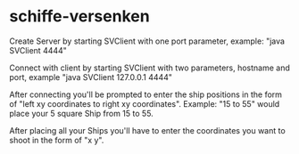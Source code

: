 # schiffe-versenken

Create Server by starting SVClient with one port parameter, example: "java SVClient 4444"

Connect with client by starting SVClient with two parameters, hostname and port, example "java SVClient 127.0.0.1 4444"

After connecting you'll be prompted to enter the ship positions in the form of "left xy coordinates to right xy coordinates". Example: "15 to 55" would place your 5 square Ship from 15 to 55.

After placing all your Ships you'll have to enter the coordinates you want to shoot in the form of "x y".
